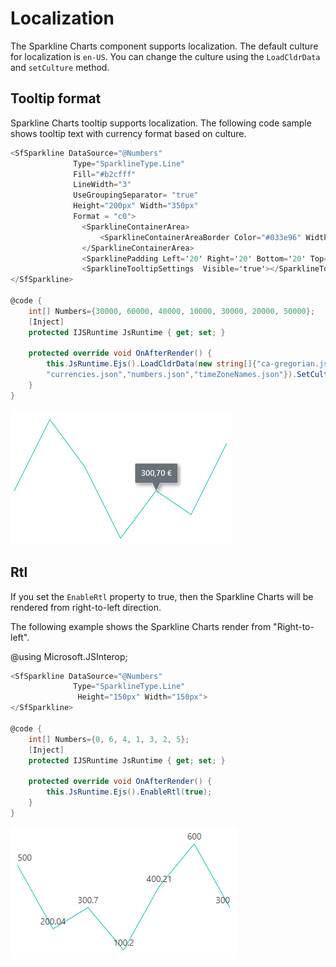 # Localization

The Sparkline Charts component supports localization. The default culture for localization is `en-US`. You can change the culture using the `LoadCldrData` and `setCulture` method.

## Tooltip format

Sparkline Charts tooltip supports localization. The following code sample shows tooltip text with currency format based on culture.

```csharp
<SfSparkline DataSource="@Numbers"
              Type="SparklineType.Line"
              Fill="#b2cfff"
              LineWidth="3"
              UseGroupingSeparator= "true"
              Height="200px" Width="350px"
              Format = "c0">
                <SparklineContainerArea>
                    <SparklineContainerAreaBorder Color="#033e96" Width="2"></SparklineContainerAreaBorder>
                </SparklineContainerArea>
                <SparklinePadding Left='20' Right='20' Bottom='20' Top='20'></SparklinePadding>
                <SparklineTooltipSettings  Visible='true'></SparklineTooltipSettings>
</SfSparkline>

@code {
    int[] Numbers={30000, 60000, 40000, 10000, 30000, 20000, 50000};
    [Inject]
    protected IJSRuntime JsRuntime { get; set; }

    protected override void OnAfterRender() {
        this.JsRuntime.Ejs().LoadCldrData(new string[]{"ca-gregorian.json",
        "currencies.json","numbers.json","timeZoneNames.json"}).SetCulture("de");
    }
}
```

![Sparkline Charts with localization](./images/localization/Localization.png)

## Rtl

If you set the `EnableRtl` property to true, then the Sparkline Charts will be rendered from right-to-left direction.

The following example shows the Sparkline Charts render from "Right-to-left".

@using Microsoft.JSInterop;

```csharp
<SfSparkline DataSource="@Numbers"
              Type="SparklineType.Line"
               Height="150px" Width="150px">
</SfSparkline>

@code {
    int[] Numbers={0, 6, 4, 1, 3, 2, 5};
    [Inject]
    protected IJSRuntime JsRuntime { get; set; }

    protected override void OnAfterRender() {
        this.JsRuntime.Ejs().EnableRtl(true);
    }
}
```

![Sparkline Charts with Rtl](./images/localization/Rtl.png)